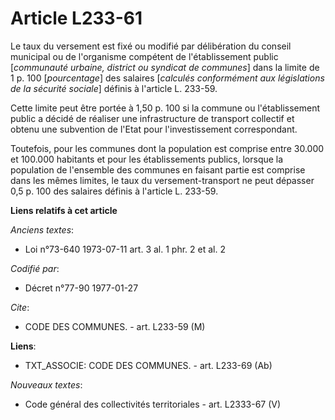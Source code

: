 # Article L233-61

Le taux du versement est fixé ou modifié par délibération du conseil municipal ou de l'organisme compétent de l'établissement
public [*communauté urbaine, district ou syndicat de communes*] dans la limite de 1 p. 100 [*pourcentage*] des salaires
[*calculés conformément aux législations de la sécurité sociale*] définis à l'article L. 233-59.

Cette limite peut être portée à 1,50 p. 100 si la commune ou l'établissement public a décidé de réaliser une infrastructure
de transport collectif et obtenu une subvention de l'Etat pour l'investissement correspondant.

Toutefois, pour les communes dont la population est comprise entre 30.000 et 100.000 habitants et pour les établissements
publics, lorsque la population de l'ensemble des communes en faisant partie est comprise dans les mêmes limites, le taux du
versement-transport ne peut dépasser 0,5 p. 100 des salaires définis à l'article L. 233-59.

**Liens relatifs à cet article**

_Anciens textes_:

  - Loi n°73-640 1973-07-11 art. 3 al. 1 phr. 2 et al. 2

_Codifié par_:

  - Décret n°77-90 1977-01-27

_Cite_:

  - CODE DES COMMUNES. - art. L233-59 (M)

**Liens**:

  - TXT_ASSOCIE: CODE DES COMMUNES. - art. L233-69 (Ab)

_Nouveaux textes_:

  - Code général des collectivités territoriales - art. L2333-67 (V)
